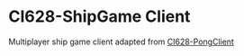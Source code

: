 # CI628-ShipGame Client
Multiplayer ship game client adapted from [CI628-PongClient](https://github.com/AlmasB/CI628-PongClient)
